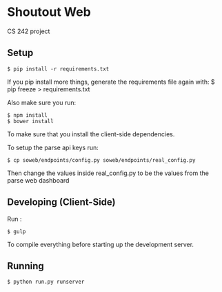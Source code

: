 # Shoutout Web

CS 242 project

## Setup
    $ pip install -r requirements.txt

If you pip install more things, generate the requirements file again with:
    $ pip freeze > requirements.txt

Also make sure you run: 

    $ npm install 
    $ bower install 

To make sure that you install the client-side dependencies. 

To setup the parse api keys run:

    $ cp soweb/endpoints/config.py soweb/endpoints/real_config.py

Then change the values inside real_config.py to be the values from the parse web dashboard

## Developing (Client-Side)
Run :

    $ gulp

To compile everything before starting up the development server. 


## Running
    $ python run.py runserver
